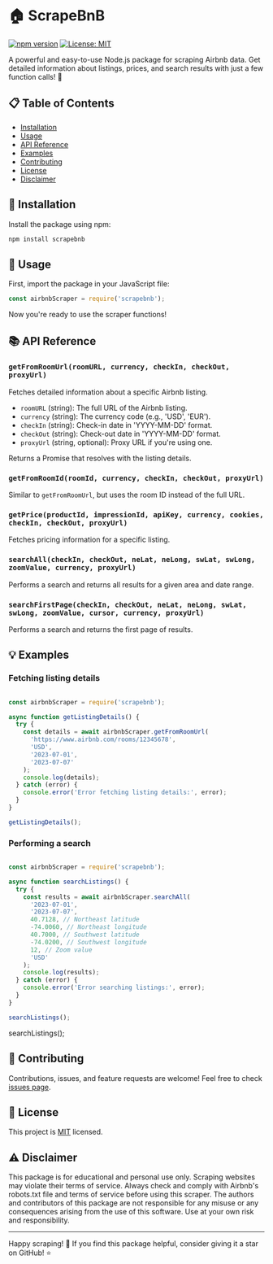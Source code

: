 # 🏠 ScrapeBnB

[![npm version](https://img.shields.io/npm/v/scrapebnb.svg)](https://www.npmjs.com/package/scrapebnb)
[![License: MIT](https://img.shields.io/badge/License-MIT-yellow.svg)](https://opensource.org/licenses/MIT)

A powerful and easy-to-use Node.js package for scraping Airbnb data. Get detailed information about listings, prices, and search results with just a few function calls! 🚀

## 📋 Table of Contents

- [Installation](#installation)
- [Usage](#usage)
- [API Reference](#api-reference)
- [Examples](#examples)
- [Contributing](#contributing)
- [License](#license)
- [Disclaimer](#disclaimer)

## 🔧 Installation

Install the package using npm:

```bash 
npm install scrapebnb
```
## 🚀 Usage

First, import the package in your JavaScript file:

```javascript 
const airbnbScraper = require('scrapebnb');
```
Now you're ready to use the scraper functions!

## 📚 API Reference

### `getFromRoomUrl(roomURL, currency, checkIn, checkOut, proxyUrl)`

Fetches detailed information about a specific Airbnb listing.

- `roomURL` (string): The full URL of the Airbnb listing.
- `currency` (string): The currency code (e.g., 'USD', 'EUR').
- `checkIn` (string): Check-in date in 'YYYY-MM-DD' format.
- `checkOut` (string): Check-out date in 'YYYY-MM-DD' format.
- `proxyUrl` (string, optional): Proxy URL if you're using one.

Returns a Promise that resolves with the listing details.

### `getFromRoomId(roomId, currency, checkIn, checkOut, proxyUrl)`

Similar to `getFromRoomUrl`, but uses the room ID instead of the full URL.

### `getPrice(productId, impressionId, apiKey, currency, cookies, checkIn, checkOut, proxyUrl)`

Fetches pricing information for a specific listing.

### `searchAll(checkIn, checkOut, neLat, neLong, swLat, swLong, zoomValue, currency, proxyUrl)`

Performs a search and returns all results for a given area and date range.

### `searchFirstPage(checkIn, checkOut, neLat, neLong, swLat, swLong, zoomValue, cursor, currency, proxyUrl)`

Performs a search and returns the first page of results.

## 💡 Examples

### Fetching listing details

```javascript 

const airbnbScraper = require('scrapebnb');

async function getListingDetails() {
  try {
    const details = await airbnbScraper.getFromRoomUrl(
      'https://www.airbnb.com/rooms/12345678',
      'USD',
      '2023-07-01',
      '2023-07-07'
    );
    console.log(details);
  } catch (error) {
    console.error('Error fetching listing details:', error);
  }
}

getListingDetails();
```
### Performing a search

```javascript 

const airbnbScraper = require('scrapebnb');

async function searchListings() {
  try {
    const results = await airbnbScraper.searchAll(
      '2023-07-01',
      '2023-07-07',
      40.7128, // Northeast latitude
      -74.0060, // Northeast longitude
      40.7000, // Southwest latitude
      -74.0200, // Southwest longitude
      12, // Zoom value
      'USD'
    );
    console.log(results);
  } catch (error) {
    console.error('Error searching listings:', error);
  }
}

searchListings();
```

searchListings();
## 🤝 Contributing

Contributions, issues, and feature requests are welcome! Feel free to check [issues page](https://github.com/yourusername/scrapebnb/issues).

## 📄 License

This project is [MIT](https://opensource.org/licenses/MIT) licensed.

## ⚠️ Disclaimer

This package is for educational and personal use only. Scraping websites may violate their terms of service. Always check and comply with Airbnb's robots.txt file and terms of service before using this scraper. The authors and contributors of this package are not responsible for any misuse or any consequences arising from the use of this software. Use at your own risk and responsibility.

---

Happy scraping! 🎉 If you find this package helpful, consider giving it a star on GitHub! ⭐